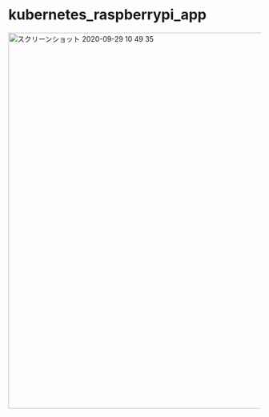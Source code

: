 # kubernetes_raspberrypi_app

<img width="750" alt="スクリーンショット 2020-09-29 10 49 35" src="https://user-images.githubusercontent.com/46510874/94579423-c4dab080-02b3-11eb-8b97-3cbaaa6cf61a.png">
